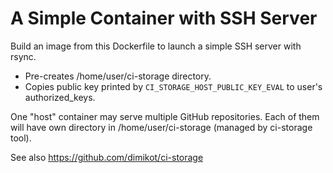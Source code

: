 # A Simple Container with SSH Server

Build an image from this Dockerfile to launch a simple SSH server with rsync.

- Pre-creates /home/user/ci-storage directory.
- Copies public key printed by `CI_STORAGE_HOST_PUBLIC_KEY_EVAL` to user's
  authorized_keys.

One "host" container may serve multiple GitHub repositories. Each of them will
have own directory in /home/user/ci-storage (managed by ci-storage tool).

See also https://github.com/dimikot/ci-storage
